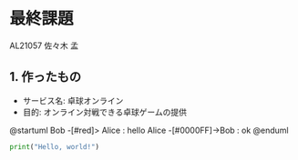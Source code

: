 # 最終課題

AL21057 佐々木 孟


## 1. 作ったもの

- サービス名: 卓球オンライン
- 目的: オンライン対戦できる卓球ゲームの提供


@startuml
Bob -[#red]> Alice : hello
Alice -[#0000FF]->Bob : ok
@enduml

```python
print("Hello, world!")
```
